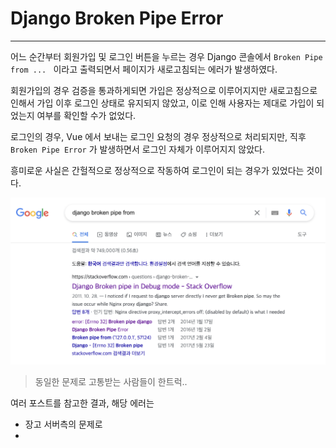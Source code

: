 # Django Broken Pipe Error 

<hr/>

어느 순간부터 회원가입 및 로그인 버튼을 누르는 경우 Django 콘솔에서 `Broken Pipe from ... ` 이라고 출력되면서 페이지가 새로고침되는 에러가 발생하였다. 

회원가입의 경우 검증을 통과하게되면 가입은 정상적으로 이루어지지만 새로고침으로 인해서 가입 이후 로그인 상태로 유지되지 않았고, 이로 인해 사용자는 제대로 가입이 되었는지 여부를 확인할 수가 없었다. 

로그인의 경우, Vue 에서 보내는 로그인 요청의 경우 정상적으로 처리되지만, 직후 `Broken Pipe Error` 가 발생하면서 로그인 자체가 이루어지지 않았다. 

흥미로운 사실은 간헐적으로 정상적으로 작동하여 로그인이 되는 경우가 있었다는 것이다.

![image-20210630215614544](broken_pipe.assets/image-20210630215614544.png)

> 동일한 문제로 고통받는 사람들이 한트럭.. 

여러 포스트를 참고한 결과, 해당 에러는 

- 장고 서버측의 문제로 
- 

 

